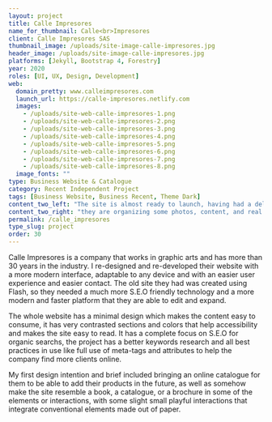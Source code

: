 ```yaml
---
layout: project
title: Calle Impresores
name_for_thumbnail: Calle<br>Impresores
client: Calle Impresores SAS
thumbnail_image: /uploads/site-image-calle-impresores.jpg
header_image: /uploads/site-image-calle-impresores.jpg
platforms: [Jekyll, Bootstrap 4, Forestry]
year: 2020
roles: [UI, UX, Design, Development]
web:
  domain_pretty: www.calleimpresores.com
  launch_url: https://calle-impresores.netlify.com
  images:
    - /uploads/site-web-calle-impresores-1.png
    - /uploads/site-web-calle-impresores-2.png
    - /uploads/site-web-calle-impresores-3.png
    - /uploads/site-web-calle-impresores-4.png
    - /uploads/site-web-calle-impresores-5.png
    - /uploads/site-web-calle-impresores-6.png
    - /uploads/site-web-calle-impresores-7.png
    - /uploads/site-web-calle-impresores-8.png
  image_fonts: ""
type: Business Website & Catalogue
category: Recent Independent Project
tags: [Business Website, Business Recent, Theme Dark]
content_two_left: "The site is almost ready to launch, having had a delay as some of the client's team members where outside the city of Bogotá during covid's quarantine time. I already delivered the site and back-end to them,"
content_two_right: "they are organizing some photos, content, and real catalogue material to later set the site live in their current domain: https://www.calleimpresores.com/."
permalink: /calle_impresores
type_slug: project
order: 30
---
```


Calle Impresores is a company that works in graphic arts and has more than 30 years in the industry. I re-designed and re-developed their website with a more modern interface, adaptable to any device and with an easier user experience and easier contact. The old site they had was created using Flash, so they needed a much more S.E.O friendly technology and a more modern and faster platform that they are able to edit and expand.

The whole website has a minimal design which makes the content easy to consume, it has very contrasted sections and colors that help accessibility and makes the site easy to read. It has a complete focus on S.E.O for organic searchs, the project has a better keywords research and all best practices in use like full use of meta-tags and attributes to help the company find more clients online.

My first design intention and brief included bringing an online catalogue for them to be able to add their products in the future, as well as somehow make the site resemble a book, a catalogue, or a brochure in some of the elements or interactions, with some slight small playful interactions that integrate conventional elements made out of paper.

<!--This is a concept project I started in 2015 which I'll be getting into again in September, 2019. I will be creating a new more modern design following some of the UI I had already created and polishing the concept, as well as maintaining the classic brand look established since 1987 but making it shine in a modern website.-->